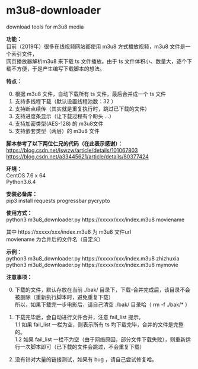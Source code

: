 # m3u8-downloader
download tools for m3u8  media

**功能：**   
   目前（2019年）很多在线视频网站都使用 m3u8 方式播放视频，m3u8 文件是一个索引文件，  
   网页播放器解析m3u8 来下载 ts 文件播放。由于 ts 文件体积小、数量大，逐个下载不方便，于是产生编写下载脚本的想法。  

**特点：**  

0. 根据 m3u8 文件，自动下载所有 ts 文件，最后合并成一个 ts 文件  
1. 支持多线程下载（默认设置线程池数：32 ）  
2. 支持断点续传（其实就是重复执行时，跳过已下载的文件）  
3. 支持进度条显示（让下载过程有个盼头 ...）  
4. 支持加密类型(AES-128) 的 m3u8文件  
5. 支持嵌套类型（两层）的 m3u8 文件  

**脚本参考了以下两位仁兄的代码（在此表示感谢）：**  
https://blog.csdn.net/lswzw/article/details/101067803  
https://blog.csdn.net/a33445621/article/details/80377424  

**环境：**  
    CentOS 7.6 x 64  
    Python3.6.4  
    
**安装必备库：**  
pip3  install  requests  progressbar  pycrypto  

**使用方式：**  
python3   m3u8_downloader.py   https://xxxxx/xxx/index.m3u8    moviename  

其中  https://xxxxx/xxx/index.m3u8 为 m3u8 文件url  
      moviename  为合并后的文件名（自定义）  
      
**示例：**  
python3  m3u8_downloader.py   https://xxxxx/xxx/index.m3u8    zhizhuxia  
python3  m3u8_downloader.py   https://xxxxx/xxx/index.m3u8    mymovie  

      
**注意事项：**  

0. 下载的文件，默认存放在当前 ./bak/ 目录下，下载-合并完成后，该目录不会被删除（重新执行脚本时，避免重复下载）  
   所以，如果下载完一步电影后，请自己清空 ./bak/ 目录哈（ rm -f ./bak/* ）  

1. 下载完毕后，会自动进行文件合并，注意 fail_list 提示。  
   1.1 如果 fail_list 一栏为空，则表示所有 ts 均下载完毕，合并的文件是完整的。  
   1.2 如果 fail_list 一栏不为空（由于网络原因，部分文件下载失败），则重新运行一次脚本即可（已下载的文件会跳过，不会重复下载）  

2. 没有针对大量的链接测试，如果有 bug ，请自己尝试修复哈。  

